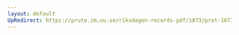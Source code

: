 ```yaml
---
layout: default
UpRedirect: https://pruto.im.uu.se/riksdagen-records-pdf/1873/prot-1873--ak--327/prot-1873--ak--327_003.pdf
---
```

